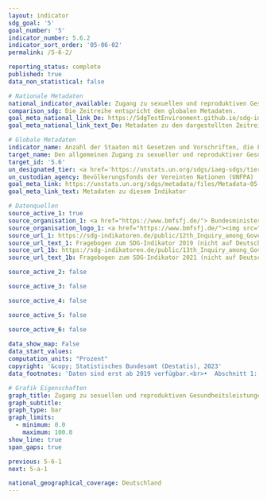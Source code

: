 ```yaml
---
layout: indicator    
sdg_goal: '5'    
goal_number: '5'    
indicator_number: 5.6.2    
indicator_sort_order: '05-06-02'    
permalink: /5-6-2/    

reporting_status: complete    
published: true    
data_non_statistical: false    

# Nationale Metadaten    
national_indicator_available: Zugang zu sexuellen und reproduktiven Gesundheitsleistungen, Informationen und Bildung    
comparison_sdg: Die Zeitreihe entspricht den globalen Metadaten.    
goal_meta_national_link_De: https://SdgTestEnvironment.github.io/sdg-indicators/public/MetaDe/5.6.2.pdf
goal_meta_national_link_text_De: Metadaten zu den dargestellten Zeitreihen    

# Globale Metadaten    
indicator_name: Anzahl der Staaten mit Gesetzen und Vorschriften, die Frauen und Männern im Alter von 15 Jahren und älter den uneingeschränkten und gleichberechtigten Zugang zu sexuellen und reproduktiven Gesundheitsleistungen, Informationen und Bildung garantieren    
target_name: Den allgemeinen Zugang zu sexueller und reproduktiver Gesundheit und reproduktiven Rechten gewährleisten, wie im Einklang mit dem Aktionsprogramm der Internationalen Konferenz über Bevölkerung und Entwicklung, der Aktionsplattform von Beijing und den Ergebnisdokumenten ihrer Überprüfungskonferenzen vereinbart    
target_id: '5.6'    
un_designated_tier: <a href='https://unstats.un.org/sdgs/iaeg-sdgs/tier-classification/' title='Klicken Sie hier um weitere Informationen zur UN-Tier-Klassifikation zu erhalten.'  target='_blank'>Tier I</a>    
un_custodian_agency: Bevölkerungsfonds der Vereinten Nationen (UNFPA)    
goal_meta_link: https://unstats.un.org/sdgs/metadata/files/Metadata-05-06-02.pdf    
goal_meta_link_text: Metadaten zu diesem Indikator        

# Datenquellen
source_active_1: true
source_organisation_1: <a href="https://www.bmfsfj.de/"> Bundesministerium für Familie, Senioren, Frauen und Jugend (BMFSFJ) </a>
source_organisation_logo_1: <a href="https://www.bmfsfj.de/"><img src="https://g205sdgs.github.io/sdg-indicators/public/OrgImgDe/bmfsfj.png" alt="Logo bmfsfj" style="height:60px; width:148px"/></a>
source_url_1: https://sdg-indikatoren.de/public/12th_Inquiry_among_Governments_on_Population_and_Development_2021_RH_Module.pdf
source_url_text_1: Fragebogen zum SDG-Indikator 2019 (nicht auf Deutsch verfügbar)
source_url_1b: https://sdg-indikatoren.de/public/13th_Inquiry_among_Governments_on_Population_and_Development_2021_RH_Module.pdf
source_url_text_1b: Fragebogen zum SDG-Indikator 2021 (nicht auf Deutsch verfügbar)

source_active_2: false

source_active_3: false

source_active_4: false

source_active_5: false

source_active_6: false
    
data_show_map: False    
data_start_values:     
computation_units: "Prozent"    
copyright: '&copy; Statistisches Bundesamt (Destatis), 2023'    
data_footnotes: 'Daten sind erst ab 2019 verfügbar.<br>•  Abschnitt 1: Mutterschaftsvorsorge: Korrigierte Daten.'    

# Grafik Eigenschaften    
graph_title: Zugang zu sexuellen und reproduktiven Gesundheitsleistungen, Informationen und Bildung
graph_subtitle:     
graph_type: bar    
graph_limits:
  - minimum: 0.0
    maximum: 100.0
show_line: true
span_gaps: true    

previous: 5-6-1    
next: 5-a-1    

national_geographical_coverage: Deutschland    
---
```


<span></span>